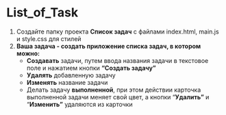 # List_of_Task

1. Создайте папку проекта **Список задач** с файлами index.html, main.js и style.css для стилей
2. **Ваша задача - создать приложение списка задач, в котором можно:**
   - **Создавать** задачи, путем ввода названия задачи в текстовое поле и нажатием кнопки **“Создать задачу”**
   - **Удалять** добавленную задачу
   - **Изменять** название задачи
   - Делать задачу **выполненной**, при этом действии карточка выполненной задачи меняет свой цвет, а кнопки “**Удалить”** и “**Изменить”** удаляются из карточки

